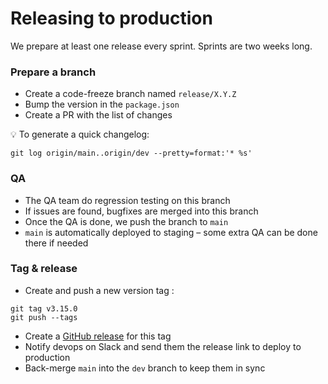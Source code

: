 # Releasing to production

We prepare at least one release every sprint. Sprints are two weeks long.

### Prepare a branch
* Create a code-freeze branch named `release/X.Y.Z`
* Bump the version in the `package.json`
* Create a PR with the list of changes

💡 To generate a quick changelog:
```
git log origin/main..origin/dev --pretty=format:'* %s'
```

### QA
* The QA team do regression testing on this branch
* If issues are found, bugfixes are merged into this branch
* Once the QA is done, we push the branch to `main`
* `main` is automatically deployed to staging – some extra QA can be done there if needed

### Tag & release
* Create and push a new version tag :
```
git tag v3.15.0
git push --tags
```

* Create a [GitHub release](https://github.com/gnosis/safe-react/releases) for this tag
* Notify devops on Slack and send them the release link to deploy to production
* Back-merge `main` into the `dev` branch to keep them in sync
